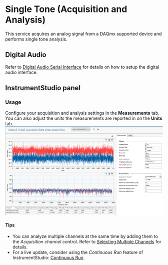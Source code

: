 # Single Tone (Acquisition and Analysis)
This service acquires an analog signal from a DAQmx supported device and performs single tone analysis.

## Digital Audio
Refer to [Digital Audio Serial Interface](../measurements/common/digital-serial.md) for details on how to setup the digital audio interface.

## InstrumentStudio panel
### Usage
Configure your acquisition and analysis settings in the **Measurements** tab. You can also adjust the units the measurements are reported in on the **Units** tab.
![InstrumentStudio panel](meas-images/single-tone-acq-analysis.png)

#### Tips
- You can analyze multiple channels at the same time by adding them to the *Acquisition channel* control. Refer to [Selecting Multiple Channels](common/select-multiple-daqmx-channels.md) for details.
- For a live update, consider using the *Continuous Run* feature of InstrumentStudio: [Continuous Run](common/IS-continuous-run.md).

